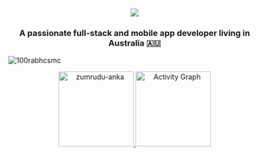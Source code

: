 <h1 align="center">
  <a href="https://git.io/typing-svg">
    <img src="https://readme-typing-svg.herokuapp.com/?lines=Hello,+There!+👋;My+name+is+Sen.;Nice+to+meet+you!&center=true&size=30">
  </a>
</h1>

<h3 align="center">A passionate full-stack and mobile app developer living in Australia 🇦🇺 </h3>
<p align="left"> <img src="https://komarev.com/ghpvc/?username=Sen0118&label=Profile%20views&color=0e75b6&style=flat" alt="100rabhcsmc" /> </p>

 <div align="center">
  <a href="https://github.com/Sen0118">
    <a href="https://github.com/denvercoder1/github-readme-streak-stats" title="Go to Source">
      <img height="150em" src="https://github-readme-streak-stats.herokuapp.com/?user=Sen0118&theme=react&border=61dafb&hide_border=true" alt="zumrudu-anka" />
    </a>
    <a href="https://github.com/ashutosh00710/github-readme-activity-graph">
     <img height="150em" alt="Activity Graph" src="https://activity-graph.herokuapp.com/graph?username=Sen0118&custom_title=Activity&theme=react-dark&bg_color=20232a&hide_border=true" />
    </a>
  </a>
</div>

<br/>







<!-- - 🔭 I’m currently working on ...
- 🌱 I’m currently learning ...
- 👯 I’m looking to collaborate on ...
- 🤔 I’m looking for help with ...
- 💬 Ask me about ...
- 📫 How to reach me: ...
- 😄 Pronouns: ...
- ⚡ Fun fact: ...
 -->
